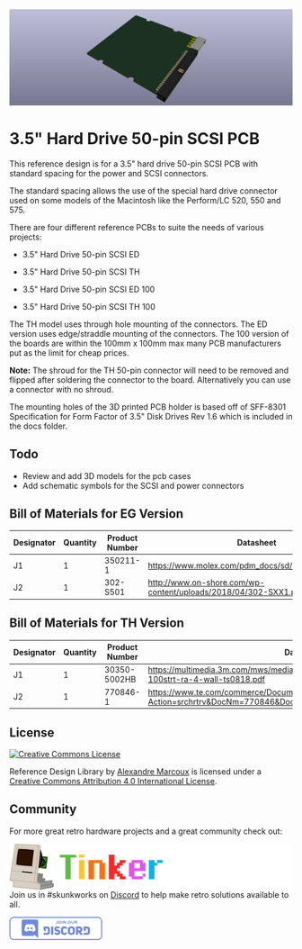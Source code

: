 <img src="docs/3.5_Hard_Drive_50-pin_SCSI_ED_100_v1.png" alt="3.5 Hard Drive 50-pin SCSI ED 100 v1.0" />

# 3.5" Hard Drive 50-pin SCSI PCB

This reference design is for a 3.5" hard drive 50-pin SCSI PCB with standard spacing for the power and SCSI connectors.

The standard spacing allows the use of the special hard drive connector used on some models of the Macintosh like the Perform/LC 520, 550 and 575.  

There are four different reference PCBs to suite the needs of various projects:



- 3.5" Hard Drive 50-pin SCSI ED

- 3.5" Hard Drive 50-pin SCSI TH

- 3.5" Hard Drive 50-pin SCSI ED 100

- 3.5" Hard Drive 50-pin SCSI TH 100

  

The TH model uses through hole mounting of the connectors. The ED version uses edge/straddle mounting of the connectors. The 100 version of the boards are within the 100mm x 100mm max many PCB manufacturers put as the limit for cheap prices. 

**Note:** The shroud for the TH 50-pin connector will need to be removed and flipped after soldering the connector to the board. Alternatively you can use a connector with no shroud.

The mounting holes of the 3D printed PCB holder is based off of SFF-8301 Specification for Form Factor of 3.5" Disk Drives Rev 1.6 which is included in the docs folder.



## Todo

- Review and add 3D models for the pcb cases
- Add schematic symbols for the SCSI and power connectors



## Bill of Materials for EG Version

| Designator | Quantity | Product Number | Datasheet                                                    |
| ---------- | :------- | -------------- | ------------------------------------------------------------ |
| J1         | 1        | 350211-1       | https://www.molex.com/pdm_docs/sd/015244449_sd.pdf           |
| J2         | 1        | 302-S501       | http://www.on-shore.com/wp-content/uploads/2018/04/302-SXX1.pdf |



## Bill of Materials for TH Version

| Designator | Quantity | Product Number | Datasheet                                                    |
| ---------- | :------- | -------------- | ------------------------------------------------------------ |
| J1         | 1        | 30350-5002HB   | https://multimedia.3m.com/mws/media/22504O/3mtm-100-in-loprof-hdr-100x-100strt-ra-4-wall-ts0818.pdf |
| J2         | 1        | 770846-1       | https://www.te.com/commerce/DocumentDelivery/DDEController?Action=srchrtrv&DocNm=770846&DocType=Customer+Drawing&DocLang=English |



## License

<a rel="license" href="http://creativecommons.org/licenses/by/4.0/"><img alt="Creative Commons License" style="border-width:0" src="https://i.creativecommons.org/l/by/4.0/88x31.png" /></a>

<span xmlns:dct="http://purl.org/dc/terms/" property="dct:title">Reference Design Library</span> by <a xmlns:cc="http://creativecommons.org/ns#" href="https://github.com/alxlab-zone66x/Reference_Design_Library/tree/main" property="cc:attributionName" rel="cc:attributionURL">Alexandre Marcoux</a> is licensed under a <a rel="license" href="http://creativecommons.org/licenses/by/4.0/">Creative Commons Attribution 4.0 International License</a>.



## Community

For more great retro hardware projects and a great community check out:

[<img src="..\docs\tinker_different_sat_rev_600.png" alt="Tinker Different" style="float: left;" />](https://tinkerdifferent.com/)









Join us in #skunkworks on [Discord](https://discord.gg/GKcvtgU7P9) to help make retro solutions available to all.

[<img src="..\docs\discordbanner.png" alt="Discord Open Retro SCSI skunkworks" style="float: left;" />](https://discord.gg/GKcvtgU7P9)





